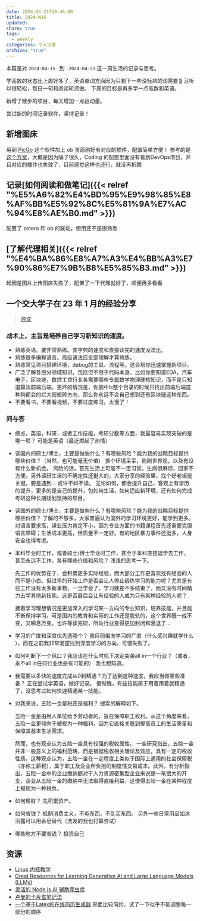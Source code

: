 ```yaml
---
date: 2024-04-21T19:46:00
title: 2024-W16
updated: 
share: true
tags:
  - weekly
categories: 个人记录
archive: "true"
---
```

本篇是对 `2024-04-15 ` 到 ` 2024-04-21` 这一周生活的记录与思考。

学高数的状态比上周好多了，英语单词方面因为只剩下一些没标熟的词需要复习所以很轻松，每日一句和阅读轮流做。
下周的目标是再多学一点高数和英语。

新增了散步的项目，每天增加一点运动量。

尝试新的时间记录软件，坚持记录！

## 新增图床
用到 [PicGo](https://github.com/Molunerfinn/PicGo) 这个软件加上 ob 里面刚好有对应的插件，配置简单方便！
参考的是 [这个方案](https://blog.luzy.top/posts/214001566/)，大概是因为隔了很久，Coding 的配置里面没有看到DevOps项目，并且对应的插件也失效了，目前感觉这样也还行，就没再折腾

## 记录[如何阅读和做笔记]({{< relref "%E5%A6%82%E4%BD%95%E9%98%85%E8%AF%BB%E5%92%8C%E5%81%9A%E7%AC%94%E8%AE%B0.md" >}})
配置了 zotero 和 ob 的联动，使用还不是很熟悉

## [了解代理相关]({{< relref "%E4%BA%86%E8%A7%A3%E4%BB%A3%E7%90%86%E7%9B%B8%E5%85%B3.md" >}})
起因是图片上传图床失败了，配置了一下代理就好了，顺便再多看看


## 一个交大学子在 23 年 1 月的经验分享
>[原文](https://github.com/SurviveSJTU/SJTU-Application/blob/master/docs/grad-application/electronic-information-and-electrical-engineering/%5BCN%5D-16-Hecate2.md#%E6%88%98%E6%9C%AF%E4%B8%8A%E4%B8%BB%E6%97%A8%E6%98%AF%E5%9F%B9%E5%85%BB%E8%87%AA%E5%B7%B1%E5%AD%A6%E4%B9%A0%E6%96%B0%E7%9F%A5%E8%AF%86%E7%9A%84%E9%80%9F%E5%BA%A6)

### 战术上，主旨是培养自己学习新知识的速度。
- 熟练英语。要非常熟练。查字典的速度和直接读完的速度没法比。
- 熟练很多编程语言。高级语法应全部理解才算熟练。
- 熟练常见项目搭建环境，debug的工具、流程等。这会帮你迅速掌握新项目。
- 广泛了解各细分领域知识，包括但不限于代码本身。比如你要知道EDA，汽车电子，区块链，数控工控行业各需要哪些专属数学物理硬核知识，而不是只知道算法前端后端。更坏的情况是，你脑中ls整个目录的时候只找出前端后端这种狗都会的烂大街搬砖方向，那么你永远不会自己想到还有区块链这种东西。
- 不要看书，不要看视频，不要过度练习。太慢了！

### 问与答
- 绩点，英语，科研，或者工作技能，考研分数等方面，我最容易实现突破的是哪一项？
	可能是英语（最近燃起了热情） 
- 读国内的硕士/博士，主要是做些什么？有哪些风险？能为我的战略目标提供哪些价值？（当然，也可能毫无价值）
	换个环境呆呆，刷刷世界观，以及有没有什么新机会。
	风险的话，首先生活上可能不一定习惯，生病很麻烦，回家不方便。另外读研生活的不确定性还挺大的，大家分享的经验里，找个好老板挺关键，要是遇到... 或许不如不读。
	无论如何，都会提升自己，客观上有学历的提升，更多的是自己的提升，包如何生活，如何适应新环境，还有如何完成考研这种长期规划坚持的项目。
- 读国外的硕士/博士，主要是做些什么？有哪些风险？能为我的战略目标提供哪些价值？
	了解的不够多，大家普遍认为国外的学习环境更好，能学到更多。
	对语言要求高，课业压力肯定不小，因为专业方面的书籍课程首先还需要克服语言障碍；生活成本更高，但质量不一定好。有的地区暴力事件还挺多，人身安全也得考虑。
- 本科毕业时工作，或者硕士/博士毕业时工作，甚至于本科直接退学去工作，甚至永远不工作，各有哪些价值和风险？
	浅浅的思考一下。
	
	先工作的优势在于，会积累更多实际经验，而大部分工作更喜欢找有经验的人而不是小白。但过早的开始工作是否会让人停止锻炼学习的能力呢？尤其是有些工作没有太多新事物，一旦学会了，学习就差不多结束了，而又没有时间精力去学其他新技能。这是否最后会让有经验的人成为只有某种经验的人呢？
	
	接着学习理想情况是更加深入的学习某一方向的专业知识，培养技能，并且能不断保持学习。可是国内的教育和实际的工作还是脱轨的，这个世界既一成不变，又瞬息万变。也许等读完研，所处行业变得更加封闭和衰退了...
- 学习的广度和深度优先选哪个？
	我目前偏向学习的广度（什么感兴趣就学什么 ），而在之前我非常渴望找到深度学习的方向，可惜失败了。
- 如何判断下一个风口？我应该在什么时机下决定突袭all in一个行业？（或者，永不all in任何行业也是有可能的）
	我也想知道。
- 我需要以多快的速度完成从0到精通？为了达到这种速度，我应当做哪些准备？
	正在尝试学英语，做好记录。
	很惭愧，有些技能属于用着用着就精通了，没思考过如何快速精通某一技能。
- 对我来说，五险一金是税还是福利？
	搜索的解释如下。
	
	五险一金是由用人单位给予劳动者的，旨在保障职工权利。从这个角度来看，五险一金更倾向于被视为一种福利，因为它直接关联到提高员工的生活质量和保障其基本生活需求。
	
	然而，也有观点认为五险一金具有较强的税收属性。
	一些研究指出，五险一金并非一般意义上的福利范畴，而是根据税收相关理论及效应，具有一定的税收性质。这种观点认为，五险一金在一定程度上类似于国际上通用的社会保障税（亦称工薪税），属于职工及企业所负担的制度性交易成本。此外，有分析指出，五险一金中的企业缴纳额对于人力资源密集型企业来说是一笔很大的开支，企业从五险一金的缴纳中无法取得直接利益，这使得五险一金在某种程度上被视为一种税负。
- 如何理财？
	先积累资产。
- 如何省钱？
	抵制消费主义，不屯东西，不乱买东西。
	另外一些日常用品如沐浴露可以用香皂替代（洗发的我也打算尝试）
- 哪些地方不要省钱？
	投资自己


## 资源
- [Linux 内核教学](https://linux-kernel-labs-zh.xyz/)
- [Great Resources for Learning Generative AI and Large Language Models (LLMs)](https://pankajpipada.com/posts/2024-04-15-genai-resources/)
- [灵活的 Node.js AI 辅助爬虫库](https://coder-hxl.github.io/x-crawl/cn/)
- [卢曼的卡片盒笔记法](https://zettelkasten.de/introduction/zh/)
- [一个基于Latex的在线简历生成器](https://ppresume.com/)
    界面比较简约，试了一下似乎不能调整每一部分的顺序